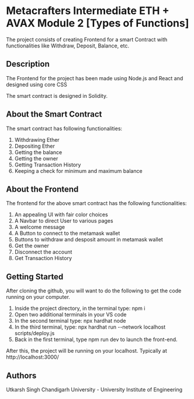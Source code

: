 # Metacrafters Intermediate ETH + AVAX Module 2 [Types of Functions]
The project consists of creating Frontend for a smart Contract with functionalities like Withdraw, Deposit, Balance, etc.

## Description

The Frontend for the project has been made using Node.js and React and designed using core CSS

The smart contract is designed in Solidity.

## About the Smart Contract
The smart contract has following functionalities:
1. Withdrawing Ether
2. Depositing Ether
3. Getting the balance
4. Getting the owner
5. Getting Transaction History
6. Keeping a check for minimum and maximum balance

## About the Frontend
The frontend for the above smart contract has the following functionalities:
1. An appealing UI with fair color choices
2. A Navbar to direct User to various pages
3. A welcome message
4. A Button to connect to the metamask wallet
5. Buttons to withdraw and desposit amount in metamask wallet
6. Get the owner
7. Disconnect the account
8. Get Transaction History

## Getting Started

After cloning the github, you will want to do the following to get the code running on your computer.

1. Inside the project directory, in the terminal type: npm i
2. Open two additional terminals in your VS code
3. In the second terminal type: npx hardhat node
4. In the third terminal, type: npx hardhat run --network localhost scripts/deploy.js
5. Back in the first terminal, type npm run dev to launch the front-end.

After this, the project will be running on your localhost. 
Typically at http://localhost:3000/

## Authors
Utkarsh Singh
Chandigarh University - University Institute of Engineering







